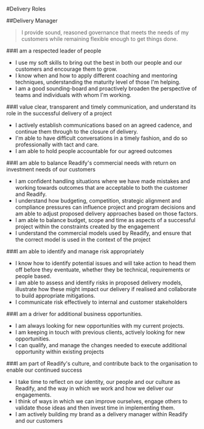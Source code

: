 #Delivery Roles

##Delivery Manager

> I provide sound, reasoned governance that meets the needs of my customers while remaining flexible enough to get things done.

###I am a respected leader of people

- I use my soft skills to bring out the best in both our people and our customers and encourage them to grow.
- I know when and how to apply different coaching and mentoring techniques, understanding the maturity level of those I'm helping.
- I am a good sounding-board and proactively broaden the perspective of teams and individuals with whom I'm working.

###I value clear, transparent and timely communication, and understand its role in the successful delivery of a project

- I actively establish communications based on an agreed cadence, and continue them through to the closure of delivery.
- I'm able to have difficult conversations in a timely fashion, and do so professionally with tact and care.
- I am able to hold people accountable for our agreed outcomes

###I am able to balance Readify's commercial needs with return on investment needs of our customers

- I am confident handling situations where we have made mistakes and working towards outcomes that are acceptable to both the customer and Readify.
- I understand how budgeting, competition, strategic alignment and compliance pressures can influence project and program decisions and am able to adjust proposed delivery approaches based on those factors.
- I am able to balance budget, scope and time as aspects of a successful project within the constraints created by the engagement
- I understand the commercial models used by Readify, and ensure that the correct model is used in the context of the project

###I am able to identify and manage risk appropriately 

- I know how to identify potential issues and will take action to head them off before they eventuate, whether they be technical, requirements or people based.
- I am able to assess and identify risks in proposed delivery models, illustrate how these might impact our delivery if realised and collaborate to build appropriate mitigations.
- I communicate risk effectively to internal and customer stakeholders 

###I am a driver for additional business opportunities.

- I am always looking for new opportunities with my current projects.
- I am keeping in touch with previous clients, actively looking for new opportunities.
- I can qualify, and manage the changes needed to execute additional opportunity within existing projects

###I am part of Readify's culture, and contribute back to the organisation to enable our continued success

- I take time to reflect on our identity, our people and our culture as Readify, and the way in which we work and how we deliver our engagements. 
- I think of ways in which we can improve ourselves, engage others to validate those ideas and then invest time in implementing them.
- I am actively building my brand as a delivery manager within Readify and our customers 
